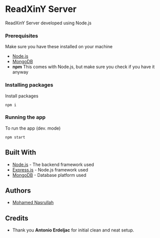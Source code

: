# ReadXinY Server

ReadXinY Server developed using Node.js

### Prerequisites

Make sure you have these installed on your machine

- [Node.js](https://nodejs.org/en/download/)
- [MongoDB](https://www.mongodb.com)
- **npm** This comes with Node.js, but make sure you check if you have it anyway

### Installing packages

Install packages

```
npm i
```

### Running the app

To run the app (dev. mode)

```
npm start
```

## Built With

- [Node.js](https://nodejs.org) - The backend framework used
- [Express.js](https://github.com/expressjs/express) - Node.js framework used
- [MongoDB](https://www.mongodb.com/) - Database platform used

## Authors

- [Mohamed Nasrullah](https://github.com/AntonioErdeljac/Blog-Tutorial)

## Credits

- Thank you **Antonio Erdeljac** for initial clean and neat setup.
